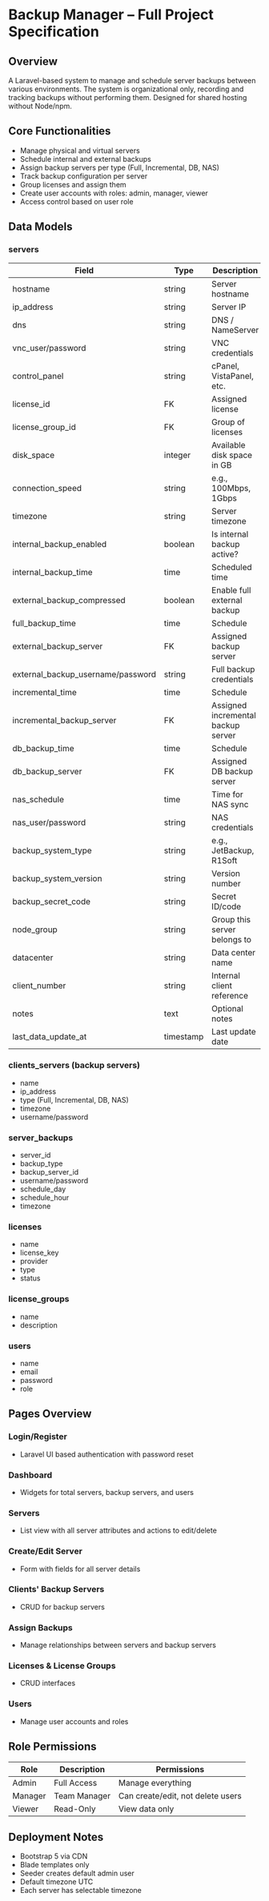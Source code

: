 # Backup Manager – Full Project Specification

## Overview
A Laravel-based system to manage and schedule server backups between various environments. The system is organizational only, recording and tracking backups without performing them. Designed for shared hosting without Node/npm.

## Core Functionalities
- Manage physical and virtual servers
- Schedule internal and external backups
- Assign backup servers per type (Full, Incremental, DB, NAS)
- Track backup configuration per server
- Group licenses and assign them
- Create user accounts with roles: admin, manager, viewer
- Access control based on user role

## Data Models
### servers
| Field | Type | Description |
|-------|------|-------------|
| hostname | string | Server hostname |
| ip_address | string | Server IP |
| dns | string | DNS / NameServer |
| vnc_user/password | string | VNC credentials |
| control_panel | string | cPanel, VistaPanel, etc. |
| license_id | FK | Assigned license |
| license_group_id | FK | Group of licenses |
| disk_space | integer | Available disk space in GB |
| connection_speed | string | e.g., 100Mbps, 1Gbps |
| timezone | string | Server timezone |
| internal_backup_enabled | boolean | Is internal backup active? |
| internal_backup_time | time | Scheduled time |
| external_backup_compressed | boolean | Enable full external backup |
| full_backup_time | time | Schedule |
| external_backup_server | FK | Assigned backup server |
| external_backup_username/password | string | Full backup credentials |
| incremental_time | time | Schedule |
| incremental_backup_server | FK | Assigned incremental backup server |
| db_backup_time | time | Schedule |
| db_backup_server | FK | Assigned DB backup server |
| nas_schedule | time | Time for NAS sync |
| nas_user/password | string | NAS credentials |
| backup_system_type | string | e.g., JetBackup, R1Soft |
| backup_system_version | string | Version number |
| backup_secret_code | string | Secret ID/code |
| node_group | string | Group this server belongs to |
| datacenter | string | Data center name |
| client_number | string | Internal client reference |
| notes | text | Optional notes |
| last_data_update_at | timestamp | Last update date |

### clients_servers (backup servers)
- name
- ip_address
- type (Full, Incremental, DB, NAS)
- timezone
- username/password

### server_backups
- server_id
- backup_type
- backup_server_id
- username/password
- schedule_day
- schedule_hour
- timezone

### licenses
- name
- license_key
- provider
- type
- status

### license_groups
- name
- description

### users
- name
- email
- password
- role

## Pages Overview
### Login/Register
- Laravel UI based authentication with password reset

### Dashboard
- Widgets for total servers, backup servers, and users

### Servers
- List view with all server attributes and actions to edit/delete

### Create/Edit Server
- Form with fields for all server details

### Clients' Backup Servers
- CRUD for backup servers

### Assign Backups
- Manage relationships between servers and backup servers

### Licenses & License Groups
- CRUD interfaces

### Users
- Manage user accounts and roles

## Role Permissions
| Role | Description | Permissions |
|------|-------------|-------------|
| Admin | Full Access | Manage everything |
| Manager | Team Manager | Can create/edit, not delete users |
| Viewer | Read-Only | View data only |

## Deployment Notes
- Bootstrap 5 via CDN
- Blade templates only
- Seeder creates default admin user
- Default timezone UTC
- Each server has selectable timezone
